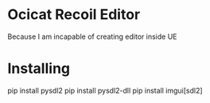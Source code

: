 # Ocicat Recoil Editor
Because I am incapable of creating editor inside UE

# Installing
pip install pysdl2
pip install pysdl2-dll
pip install imgui[sdl2]